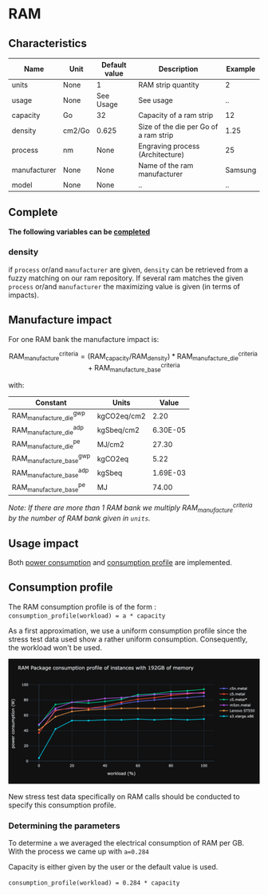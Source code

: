 # RAM

## Characteristics

| Name             | Unit   | Default value | Description                           | Example |
|------------------|--------|---------------|---------------------------------------|---------|
| units            | None   | 1             | RAM strip quantity                    | 2       |
| usage            | None   | See Usage     | See usage                             | ..      |
| capacity         | Go     | 32            | Capacity of a ram strip               | 12      |
| density          | cm2/Go | 0.625         | Size of the die per Go of a ram strip | 1.25    |
| process          | nm     | None          | Engraving process (Architecture)      | 25      |
| manufacturer     | None   | None          | Name of the ram manufacturer          | Samsung |
| model            | None   | None          | ..                                    | ..      |


## Complete

**The following variables can be [completed](../auto_complete.md)**

### density

if ```process``` or/and ```manufacturer``` are given, ```density``` can be retrieved from a fuzzy matching on our ram repository.
If several ram matches the given ```process``` or/and ```manufacturer``` the maximizing value is given (in terms of impacts).

## Manufacture impact

For one RAM bank the manufacture impact is:

$$
\text{RAM}_\text{manufacture}^\text{criteria} = (\text{RAM}_{\text{capacity}} / \text{RAM}_{\text{density}}) * \text{RAM}_\text{manufacture_die}^\text{criteria} + \text{RAM}_\text{manufacture_base}^\text{criteria}
$$

with:

| Constant                                        | Units       | Value      |
|-------------------------------------------------|-------------|------------|
| $\text{RAM}_\text{manufacture_die}^\text{gwp}$  | kgCO2eq/cm2 | 2.20       |
| $\text{RAM}_\text{manufacture_die}^\text{adp}$  | kgSbeq/cm2  | 6.30E-05   |
| $\text{RAM}_\text{manufacture_die}^\text{pe}$   | MJ/cm2      | 27.30      |
| $\text{RAM}_\text{manufacture_base}^\text{gwp}$ | kgCO2eq     | 5.22       |
| $\text{RAM}_\text{manufacture_base}^\text{adp}$ | kgSbeq      | 1.69E-03   |
| $\text{RAM}_\text{manufacture_base}^\text{pe}$  | MJ          | 74.00      |

_Note: If there are more than 1 RAM bank we multiply $\text{RAM}_\text{manufacture}^\text{criteria}$ by the number of RAM bank given in `units`._


## Usage impact

Both [power consumption](../usage/elec_conso.md) and [consumption profile](../consumption_profile.md) are implemented.

## Consumption profile

The RAM consumption profile is of the form : ```consumption_profile(workload) = a * capacity```

As a first approximation, we use a uniform consumption profile since the stress test data used show a rather uniform
consumption. Consequently, the workload won't be used.

![cp_ram.png](cp_ram.png)

New stress test data specifically on RAM calls should be conducted to specify this consumption profile.

### Determining the parameters

To determine ```a``` we averaged the electrical consumption of RAM per GB. With the process we came up with ```a=0.284```

Capacity is either given by the user or the default value is used.

```consumption_profile(workload) = 0.284 * capacity```